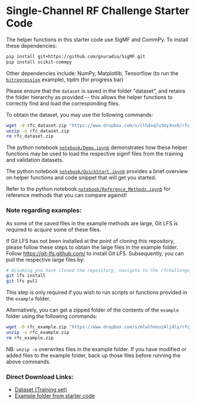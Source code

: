 # Single-Channel RF Challenge Starter Code

The helper functions in this starter code use SigMF and CommPy. To install these dependencies:
```bash
pip install git+https://github.com/gnuradio/SigMF.git
pip install scikit-commpy
```
Other dependencies include: NumPy, Matplotlib, Tensorflow (to run the [`bitregression`](https://github.mit.edu/sia/rfchallenge_starter/tree/main/example/demod_bitregression) example), tqdm (for progress bar)  

Please ensure that the `dataset` is saved in the folder "dataset", and retains the folder hierarchy as provided -- this allows the helper functions to correctly find and load the corresponding files.

To obtain the dataset, you may use the following commands:
```bash
wget -O rfc_dataset.zip "https://www.dropbox.com/s/clh4xq7u3my3nx6/rfc_dataset.zip?dl=0"
unzip -o rfc_dataset.zip
rm rfc_dataset.zip
```


The python notebook [`notebook/Demo.ipynb`](https://github.mit.edu/sia/rfchallenge_starter/blob/main/notebook/Demo.ipynb) demonstrates how these helper functions may be used to load the respective sigmf files from the training and validation datasets.

The python notebook [`notebook/QuickStart.ipynb`](https://github.mit.edu/sia/rfchallenge_starter/blob/main/notebook/QuickStart.ipynb) provides a brief overview on helper functions and code snippet that will get you started.

Refer to the python notebook [`notebook/Reference_Methods.ipynb`](https://github.mit.edu/sia/rfchallenge_starter/blob/main/notebook/Reference_Methods.ipynb) for reference methods that you can compare against!

### Note regarding examples:
As some of the saved files in the example methods are large, Git LFS is required to acquire some of these files. 

If Git LFS has not been installed at the point of cloning this repository, please follow these steps to obtain the large files in the example folder.
Follow https://git-lfs.github.com/ to install Git LFS. Subsequently, you can pull the respective large files by:
```bash
# Assuming you have cloned the repository, navigate to the rfchallenge_starter folder
git lfs install
git lfs pull
```
This step is only required if you wish to run scripts or functions provided in the `example` folder.

Alternatively, you can get a zipped folder of the contents of the `example` folder using the following commands:
```bash
wget -O rfc_example.zip "https://www.dropbox.com/s/mlwlhnouz4ljdly/rfc_example.zip?dl=0"
unzip -o rfc_example.zip
rm rfc_example.zip
```
NB: `unzip -o` overwrites files in the example folder. If you have modified or added files to the example folder, back up those files before running the above commands.


### Direct Download Links:
* [Dataset (Training set)](https://www.dropbox.com/s/clh4xq7u3my3nx6/rfc_dataset.zip?dl=0)
* [Example folder from starter code](https://www.dropbox.com/s/mlwlhnouz4ljdly/rfc_example.zip?dl=0)

